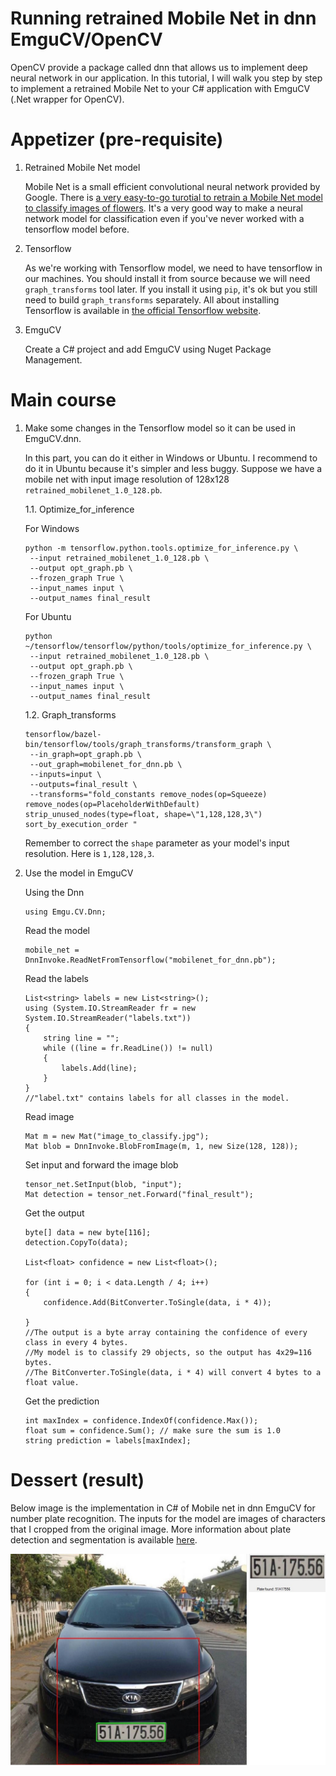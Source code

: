 # Running retrained Mobile Net in dnn EmguCV/OpenCV

OpenCV provide a package called dnn that allows us to implement deep neural network in our application. In this tutorial, I will walk you step by step to implement a retrained Mobile Net to your C# application with EmguCV (.Net wrapper for OpenCV).

# Appetizer (pre-requisite)

 1. Retrained Mobile Net model
 
    Mobile Net is a small efficient convolutional neural network provided by Google. There is [a very easy-to-go turotial to retrain a Mobile Net model to classify images of flowers](https://codelabs.developers.google.com/codelabs/tensorflow-for-poets/#0). It's a very good way to make a neural network model for classification even if you've never worked with a tensorflow model before.
 2. Tensorflow 
 
    As we're working with Tensorflow model, we need to have tensorflow in our machines. You should install it from source because we will need `graph_transforms` tool later. If you install it using `pip`, it's ok but you still need to build `graph_transforms` separately. All about installing Tensorflow is available in [the official Tensorflow website](https://www.tensorflow.org/install/).
 3. EmguCV
 
    Create a C# project and add EmguCV using Nuget Package Management.
    
# Main course

 1. Make some changes in the Tensorflow model so it can be used in EmguCV.dnn. 
 
    In this part, you can do it either in Windows or Ubuntu. I recommend to do it in Ubuntu because it's simpler and less buggy. Suppose we have a mobile net with input image resolution of 128x128 `retrained_mobilenet_1.0_128.pb`.
    
    1.1. Optimize_for_inference
    
    For Windows
        
    ```
    python -m tensorflow.python.tools.optimize_for_inference.py \
     --input retrained_mobilenet_1.0_128.pb \
     --output opt_graph.pb \
     --frozen_graph True \
     --input_names input \
     --output_names final_result
    ``` 
    
    For Ubuntu
    
    ```
    python ~/tensorflow/tensorflow/python/tools/optimize_for_inference.py \
     --input retrained_mobilenet_1.0_128.pb \
     --output opt_graph.pb \
     --frozen_graph True \
     --input_names input \
     --output_names final_result
    ```
    
    1.2. Graph_transforms
    
    ```
    tensorflow/bazel-bin/tensorflow/tools/graph_transforms/transform_graph \
     --in_graph=opt_graph.pb \
     --out_graph=mobilenet_for_dnn.pb \
     --inputs=input \
     --outputs=final_result \
     --transforms="fold_constants remove_nodes(op=Squeeze) remove_nodes(op=PlaceholderWithDefault) strip_unused_nodes(type=float, shape=\"1,128,128,3\") sort_by_execution_order "
    ```
    
    Remember to correct the `shape` parameter as your model's input resolution. Here is `1,128,128,3`.
    
 2. Use the model in EmguCV
 
    Using the Dnn
 
     ```
     using Emgu.CV.Dnn;
     ```
 
    Read the model
      ```
      mobile_net = DnnInvoke.ReadNetFromTensorflow("mobilenet_for_dnn.pb");
      ```
  
    Read the labels
      ```
      List<string> labels = new List<string>();
      using (System.IO.StreamReader fr = new System.IO.StreamReader("labels.txt"))
      {
          string line = "";
          while ((line = fr.ReadLine()) != null)
          {
              labels.Add(line);
          }
      }
      //"label.txt" contains labels for all classes in the model.
      ```
      
    Read image 
 
    ```
    Mat m = new Mat("image_to_classify.jpg");
    Mat blob = DnnInvoke.BlobFromImage(m, 1, new Size(128, 128));
    ```
 
    Set input and forward the image blob
 
    ```
    tensor_net.SetInput(blob, "input");
    Mat detection = tensor_net.Forward("final_result");
    ```
 
    Get the output 
 
     ```
     byte[] data = new byte[116];
     detection.CopyTo(data);

     List<float> confidence = new List<float>();

     for (int i = 0; i < data.Length / 4; i++)
     {
         confidence.Add(BitConverter.ToSingle(data, i * 4));

     }
     //The output is a byte array containing the confidence of every class in every 4 bytes. 
     //My model is to classify 29 objects, so the output has 4x29=116 bytes.
     //The BitConverter.ToSingle(data, i * 4) will convert 4 bytes to a float value.
     ```
    
    Get the prediction
    
    ```
    int maxIndex = confidence.IndexOf(confidence.Max());
    float sum = confidence.Sum(); // make sure the sum is 1.0
    string prediction = labels[maxIndex];
    ```
    
# Dessert (result)

Below image is the implementation in C# of Mobile net in dnn EmguCV for number plate recognition. The inputs for the model are images of characters that I cropped from the original image. More information about plate detection and segmentation is available [here](https://github.com/habom2310/ANPR-system).

![Alt text](https://github.com/habom2310/Running-retrained-Mobile-Net-in-dnn-emgucv-opencv/blob/master/result.jpg)
